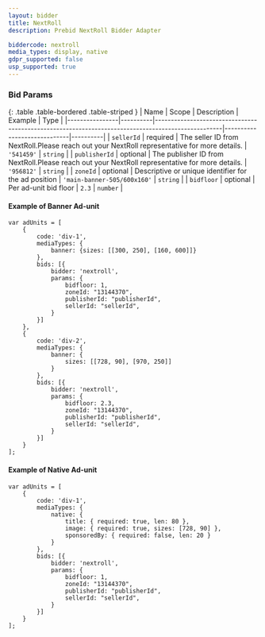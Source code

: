 ```yaml
---
layout: bidder
title: NextRoll
description: Prebid NextRoll Bidder Adapter

biddercode: nextroll
media_types: display, native
gdpr_supported: false
usp_supported: true
---
```


### Bid Params

{: .table .table-bordered .table-striped }
| Name           | Scope    | Description                                                                                       | Example                     | Type     |
|----------------|----------|---------------------------------------------------------------------------------------------------|-----------------------------|----------|
| `sellerId`     | required | The seller ID from NextRoll.Please reach out your NextRoll representative for more details.       | `'541459'`                  | `string` |
| `publisherId`  | optional | The publisher ID from NextRoll.Please reach out your NextRoll representative for more details.    | `'956812'`                  | `string` |
| `zoneId`       | optional | Descriptive or unique identifier for the ad position                                              | `'main-banner-505/600x160'` | `string` |
| `bidfloor`     | optional | Per ad-unit bid floor                                                                             | `2.3`                       | `number` |

#### Example of Banner Ad-unit
```
var adUnits = [
    {
        code: 'div-1',
        mediaTypes: {
            banner: {sizes: [[300, 250], [160, 600]]}
        },
        bids: [{
            bidder: 'nextroll',
            params: {
                bidfloor: 1,
                zoneId: "13144370",
                publisherId: "publisherId",
                sellerId: "sellerId",
            }
        }]
    },
    {
        code: 'div-2',
        mediaTypes: {
            banner: {
                sizes: [[728, 90], [970, 250]]
            }
        },
        bids: [{
            bidder: 'nextroll',
            params: {
                bidfloor: 2.3,
                zoneId: "13144370",
                publisherId: "publisherId",
                sellerId: "sellerId",
            }
        }]
    }
];
```

#### Example of Native Ad-unit
```
var adUnits = [
    {
        code: 'div-1',
        mediaTypes: {
            native: {
                title: { required: true, len: 80 },
                image: { required: true, sizes: [728, 90] },
                sponsoredBy: { required: false, len: 20 }
            }
        },
        bids: [{
            bidder: 'nextroll',
            params: {
                bidfloor: 1,
                zoneId: "13144370",
                publisherId: "publisherId",
                sellerId: "sellerId",
            }
        }]
    }
];
```
